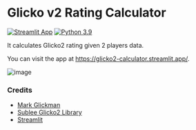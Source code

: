 # Glicko v2 Rating Calculator
[![Streamlit App](https://static.streamlit.io/badges/streamlit_badge_black_white.svg)](https://glicko2-calculator.streamlit.app/) 
[![Python 3.9](https://img.shields.io/badge/python-3.9-blue.svg)](https://www.python.org/downloads/release/python-390/)

It calculates Glicko2 rating given 2 players data.



You can visit the app at https://glicko2-calculator.streamlit.app/.

![image](https://user-images.githubusercontent.com/22366935/152715937-372cedef-ad44-437d-a320-df1834a334d9.png)

### Credits
* [Mark Glickman](http://www.glicko.net/glicko.html)  
* [Sublee Glicko2 Library](https://github.com/sublee/glicko2)  
* [Streamlit](https://streamlit.io/)

